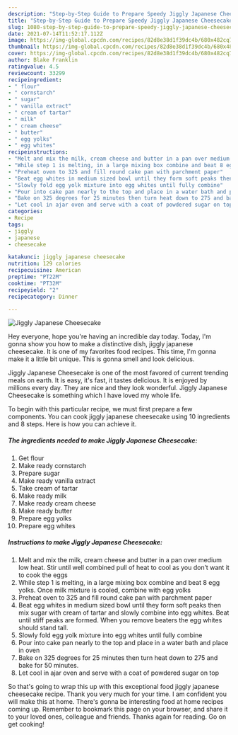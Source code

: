 ```yaml
---
description: "Step-by-Step Guide to Prepare Speedy Jiggly Japanese Cheesecake"
title: "Step-by-Step Guide to Prepare Speedy Jiggly Japanese Cheesecake"
slug: 1080-step-by-step-guide-to-prepare-speedy-jiggly-japanese-cheesecake
date: 2021-07-14T11:52:17.112Z
image: https://img-global.cpcdn.com/recipes/82d8e38d1f39dc4b/680x482cq70/jiggly-japanese-cheesecake-recipe-main-photo.jpg
thumbnail: https://img-global.cpcdn.com/recipes/82d8e38d1f39dc4b/680x482cq70/jiggly-japanese-cheesecake-recipe-main-photo.jpg
cover: https://img-global.cpcdn.com/recipes/82d8e38d1f39dc4b/680x482cq70/jiggly-japanese-cheesecake-recipe-main-photo.jpg
author: Blake Franklin
ratingvalue: 4.5
reviewcount: 33299
recipeingredient:
- " flour"
- " cornstarch"
- " sugar"
- " vanilla extract"
- " cream of tartar"
- " milk"
- " cream cheese"
- " butter"
- " egg yolks"
- " egg whites"
recipeinstructions:
- "Melt and mix the milk, cream cheese and butter in a pan over medium low heat. Stir until well combined pull of heat to cool as you don’t want it to cook the eggs"
- "While step 1 is melting, in a large mixing box combine and beat 8 egg yolks. Once milk mixture is cooled, combine with egg yolks"
- "Preheat oven to 325 and fill round cake pan with parchment paper"
- "Beat egg whites in medium sized bowl until they form soft peaks then mix sugar with cream of tartar and slowly combine into egg whites. Beat until stiff peaks are formed. When you remove beaters the egg whites should stand tall."
- "Slowly fold egg yolk mixture into egg whites until fully combine"
- "Pour into cake pan nearly to the top and place in a water bath and place in oven"
- "Bake on 325 degrees for 25 minutes then turn heat down to 275 and bake for 50 minutes."
- "Let cool in ajar oven and serve with a coat of powdered sugar on top"
categories:
- Recipe
tags:
- jiggly
- japanese
- cheesecake

katakunci: jiggly japanese cheesecake 
nutrition: 129 calories
recipecuisine: American
preptime: "PT22M"
cooktime: "PT32M"
recipeyield: "2"
recipecategory: Dinner

---
```



![Jiggly Japanese Cheesecake](https://img-global.cpcdn.com/recipes/82d8e38d1f39dc4b/680x482cq70/jiggly-japanese-cheesecake-recipe-main-photo.jpg)

Hey everyone, hope you're having an incredible day today. Today, I'm gonna show you how to make a distinctive dish, jiggly japanese cheesecake. It is one of my favorites food recipes. This time, I'm gonna make it a little bit unique. This is gonna smell and look delicious.



Jiggly Japanese Cheesecake is one of the most favored of current trending meals on earth. It is easy, it's fast, it tastes delicious. It is enjoyed by millions every day. They are nice and they look wonderful. Jiggly Japanese Cheesecake is something which I have loved my whole life.


To begin with this particular recipe, we must first prepare a few components. You can cook jiggly japanese cheesecake using 10 ingredients and 8 steps. Here is how you can achieve it.

<!--inarticleads1-->

##### The ingredients needed to make Jiggly Japanese Cheesecake:

1. Get  flour
1. Make ready  cornstarch
1. Prepare  sugar
1. Make ready  vanilla extract
1. Take  cream of tartar
1. Make ready  milk
1. Make ready  cream cheese
1. Make ready  butter
1. Prepare  egg yolks
1. Prepare  egg whites




<!--inarticleads2-->

##### Instructions to make Jiggly Japanese Cheesecake:

1. Melt and mix the milk, cream cheese and butter in a pan over medium low heat. Stir until well combined pull of heat to cool as you don’t want it to cook the eggs
1. While step 1 is melting, in a large mixing box combine and beat 8 egg yolks. Once milk mixture is cooled, combine with egg yolks
1. Preheat oven to 325 and fill round cake pan with parchment paper
1. Beat egg whites in medium sized bowl until they form soft peaks then mix sugar with cream of tartar and slowly combine into egg whites. Beat until stiff peaks are formed. When you remove beaters the egg whites should stand tall.
1. Slowly fold egg yolk mixture into egg whites until fully combine
1. Pour into cake pan nearly to the top and place in a water bath and place in oven
1. Bake on 325 degrees for 25 minutes then turn heat down to 275 and bake for 50 minutes.
1. Let cool in ajar oven and serve with a coat of powdered sugar on top




So that's going to wrap this up with this exceptional food jiggly japanese cheesecake recipe. Thank you very much for your time. I am confident you will make this at home. There's gonna be interesting food at home recipes coming up. Remember to bookmark this page on your browser, and share it to your loved ones, colleague and friends. Thanks again for reading. Go on get cooking!
